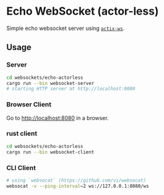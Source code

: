 # Echo WebSocket (actor-less)

Simple echo websocket server using [`actix-ws`].

## Usage

### Server

```sh
cd websockets/echo-actorless
cargo run --bin websocket-server
# starting HTTP server at http://localhost:8080
```

### Browser Client

Go to <http://localhost:8080> in a browser.

### rust client

```sh
cd websockets/echo-actorless
cargo run --bin websocket-client
```

### CLI Client

```sh
# using `websocat` (https://github.com/vi/websocat)
websocat -v --ping-interval=2 ws://127.0.0.1:8080/ws
```

[`actix-ws`]: https://crates.io/crates/actix-ws
